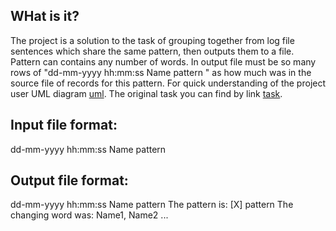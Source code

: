 WHat is it?
-----------
The project is a solution to the task of grouping together from log file sentences which share the same pattern,
then outputs them to a file. Pattern can contains any number of words. In output file must be so many rows of
"dd-mm-yyyy hh:mm:ss Name pattern " as how much was in the source file of records for this pattern. 
For quick understanding of the project user UML diagram [uml](https://github.com/EreRoma/loomsystemsHomeTask/blob/master/loomsystems_UML.pdf).
The original task you can find by link [task](https://github.com/EreRoma/loomsystemsHomeTask/blob/master/developer_task.pdf).

Input file format:
------------------
dd-mm-yyyy hh:mm:ss Name pattern

Output file format:
-------------------
dd-mm-yyyy hh:mm:ss Name pattern 
The pattern is: [X] pattern
The changing word was: Name1, Name2 ...

